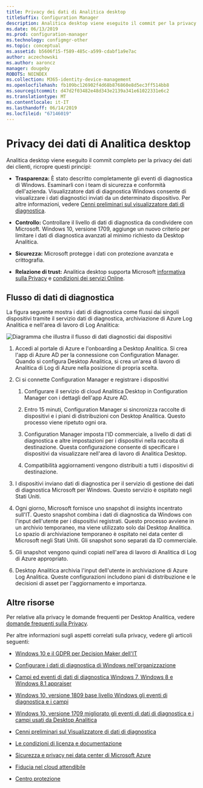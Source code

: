 ```yaml
---
title: Privacy dei dati di Analitica desktop
titleSuffix: Configuration Manager
description: Analitica desktop viene eseguito il commit per la privacy dei dati dei clienti
ms.date: 06/13/2019
ms.prod: configuration-manager
ms.technology: configmgr-other
ms.topic: conceptual
ms.assetid: b5606f15-f589-485c-a599-cdabf1a9e7ac
author: aczechowski
ms.author: aaroncz
manager: dougeby
ROBOTS: NOINDEX
ms.collection: M365-identity-device-management
ms.openlocfilehash: fb109bc126902f4d68b876860e8d5ec3ff514bb8
ms.sourcegitcommit: d47d2f03482e48d343e2139a341e61022331e6c2
ms.translationtype: MT
ms.contentlocale: it-IT
ms.lasthandoff: 06/14/2019
ms.locfileid: "67146019"
---
```

# <a name="desktop-analytics-data-privacy"></a>Privacy dei dati di Analitica desktop

Analitica desktop viene eseguito il commit completo per la privacy dei dati dei clienti, ricropre questi principi:

- **Trasparenza:** È stato descritto completamente gli eventi di diagnostica di Windows. Esaminarli con i team di sicurezza e conformità dell'azienda. Visualizzatore dati di diagnostica Windows consente di visualizzare i dati diagnostici inviati da un determinato dispositivo. Per altre informazioni, vedere [Cenni preliminari sul visualizzatore dati di diagnostica](https://docs.microsoft.com/windows/configuration/diagnostic-data-viewer-overview).  

- **Controllo:** Controllare il livello di dati di diagnostica da condividere con Microsoft. Windows 10, versione 1709, aggiunge un nuovo criterio per limitare i dati di diagnostica avanzati al minimo richiesto da Desktop Analitica.  

- **Sicurezza:** Microsoft protegge i dati con protezione avanzata e crittografia.  

- **Relazione di trust:** Analitica desktop supporta Microsoft [informativa sulla Privacy](https://privacy.microsoft.com/privacystatement) e [condizioni dei servizi Online](http://www.microsoftvolumelicensing.com/DocumentSearch.aspx?Mode=3&DocumentTypeId=46).  



## <a name="diagnostic-data-flow"></a>Flusso di dati di diagnostica

La figura seguente mostra i dati di diagnostica come flussi dai singoli dispositivi tramite il servizio dati di diagnostica, archiviazione di Azure Log Analitica e nell'area di lavoro di Log Analitica:

![Diagramma che illustra il flusso di dati diagnostici dai dispositivi](media/da-data-flow.png)

1. Accedi al portale di Azure e l'onboarding a Desktop Analitica. Si crea l'app di Azure AD per la connessione con Configuration Manager. Quando si configura Desktop Analitica, si crea un'area di lavoro di Analitica di Log di Azure nella posizione di propria scelta.  

2. Ci si connette Configuration Manager e registrare i dispositivi  

    1. Configurare il servizio di cloud Analitica Desktop in Configuration Manager con i dettagli dell'app Azure AD.  

    2. Entro 15 minuti, Configuration Manager si sincronizza raccolte di dispositivi e i piani di distribuzioni con Desktop Analitica. Questo processo viene ripetuto ogni ora.  

    3. Configuration Manager imposta l'ID commerciale, a livello di dati di diagnostica e altre impostazioni per i dispositivi nella raccolta di destinazione. Questa configurazione consente di specificare i dispositivi da visualizzare nell'area di lavoro di Analitica Desktop.  

    4. Compatibilità aggiornamenti vengono distribuiti a tutti i dispositivi di destinazione.  

3. I dispositivi inviano dati di diagnostica per il servizio di gestione dei dati di diagnostica Microsoft per Windows. Questo servizio è ospitato negli Stati Uniti.  

4. Ogni giorno, Microsoft fornisce uno snapshot di insights incentrato sull'IT. Questo snapshot combina i dati di diagnostica da Windows con l'input dell'utente per i dispositivi registrati. Questo processo avviene in un archivio temporaneo, ma viene utilizzato solo dai Desktop Analitica. Lo spazio di archiviazione temporaneo è ospitato nei data center di Microsoft negli Stati Uniti. Gli snapshot sono separati da ID commerciale.  

5. Gli snapshot vengono quindi copiati nell'area di lavoro di Analitica di Log di Azure appropriato.  

6. Desktop Analitica archivia l'input dell'utente in archiviazione di Azure Log Analitica. Queste configurazioni includono piani di distribuzione e le decisioni di asset per l'aggiornamento e importanza.  



## <a name="other-resources"></a>Altre risorse

Per relative alla privacy le domande frequenti per Desktop Analitica, vedere [domande frequenti sulla Privacy](/sccm/desktop-analytics/faq#privacy).

Per altre informazioni sugli aspetti correlati sulla privacy, vedere gli articoli seguenti:

- [Windows 10 e il GDPR per Decision Maker dell'IT](https://docs.microsoft.com/windows/privacy/gdpr-it-guidance)  

- [Configurare i dati di diagnostica di Windows nell'organizzazione](https://docs.microsoft.com/windows/privacy/configure-windows-diagnostic-data-in-your-organization)  

- [Campi ed eventi di dati di diagnostica Windows 7, Windows 8 e Windows 8.1 appraiser](https://docs.microsoft.com/previous-versions/windows/it-pro/windows-8.1-and-8/appraiser-diagnostic-data-events-and-fields)  

- [Windows 10, versione 1809 base livello Windows gli eventi di diagnostica e i campi](https://docs.microsoft.com/windows/privacy/basic-level-windows-diagnostic-events-and-fields-1809)  

- [Windows 10, versione 1709 migliorato gli eventi di dati di diagnostica e i campi usati da Desktop Analitica](https://docs.microsoft.com/windows/privacy/enhanced-diagnostic-data-windows-analytics-events-and-fields)  

- [Cenni preliminari sul Visualizzatore di dati di diagnostica](https://docs.microsoft.com/windows/privacy/diagnostic-data-viewer-overview)  

- [Le condizioni di licenza e documentazione](https://www.microsoftvolumelicensing.com/DocumentSearch.aspx?Mode=3&DocumentTypeId=31)  

- [Sicurezza e privacy nei data center di Microsoft Azure](https://azure.microsoft.com/global-infrastructure/)  

- [Fiducia nel cloud attendibile](https://azure.microsoft.com/overview/trusted-cloud/)  

- [Centro protezione](https://www.microsoft.com/trustcenter)  
